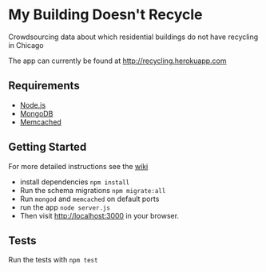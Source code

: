 My Building Doesn't Recycle
===========================

Crowdsourcing data about which residential buildings do not have recycling in Chicago

The app can currently be found at http://recycling.herokuapp.com

Requirements
------------

* [Node.js](http://nodejs.org/)
* [MongoDB](http://docs.mongodb.org/manual/)
* [Memcached](http://memcached.org/)


Getting Started
---------------
For more detailed instructions see the [wiki](https://github.com/open-city/recycling/wiki)

* install dependencies
  `npm install`
* Run the schema migrations
  `npm migrate:all`
* Run `mongod` and `memcached` on default ports
* run the app
  `node server.js`
* Then visit [http://localhost:3000](http://localhost:3000) in your browser.

Tests
-----
Run the tests with ```npm test```


